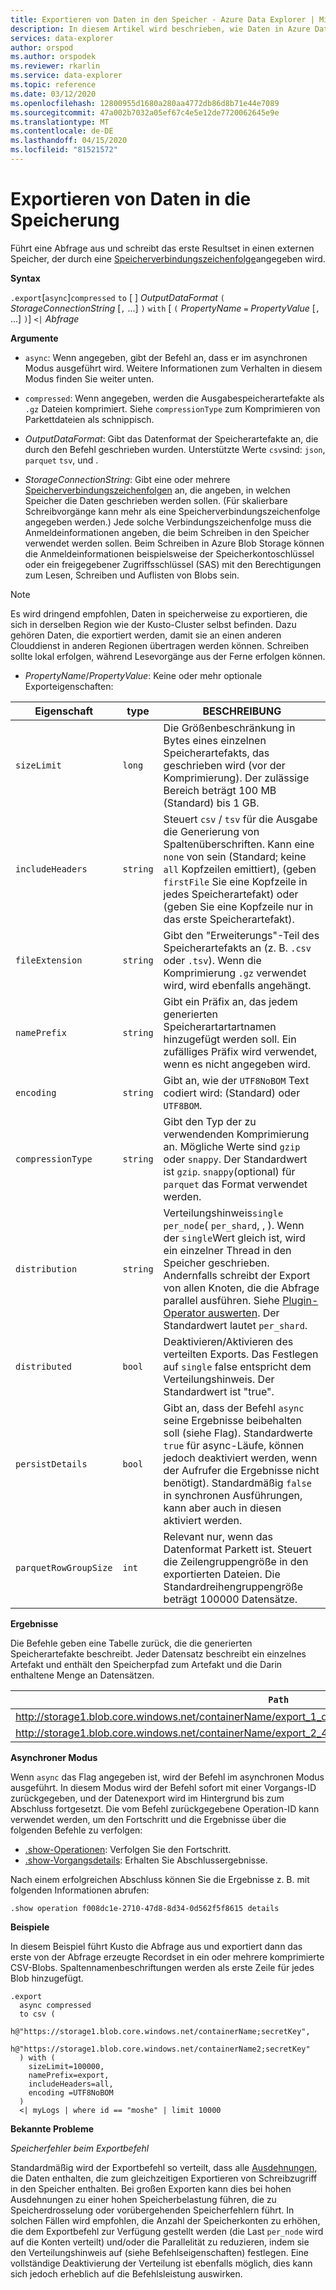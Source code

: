 ```yaml
---
title: Exportieren von Daten in den Speicher - Azure Data Explorer | Microsoft Docs
description: In diesem Artikel wird beschrieben, wie Daten in Azure Data Explorer gespeichert werden.
services: data-explorer
author: orspod
ms.author: orspodek
ms.reviewer: rkarlin
ms.service: data-explorer
ms.topic: reference
ms.date: 03/12/2020
ms.openlocfilehash: 12800955d1680a280aa4772db86d8b71e44e7089
ms.sourcegitcommit: 47a002b7032a05ef67c4e5e12de7720062645e9e
ms.translationtype: MT
ms.contentlocale: de-DE
ms.lasthandoff: 04/15/2020
ms.locfileid: "81521572"
---
```

# <a name="export-data-to-storage"></a>Exportieren von Daten in die Speicherung

Führt eine Abfrage aus und schreibt das erste Resultset in einen externen Speicher, der durch eine [Speicherverbindungszeichenfolge](../../api/connection-strings/storage.md)angegeben wird.

**Syntax**

`.export`[`async`]`compressed` `to` [ ] *OutputDataFormat* 
 `(` *StorageConnectionString* [`,` ...] `)` `with` [ `(` *PropertyName* `=` *PropertyValue* [`,` ...] `)`] `<|` *Abfrage*

**Argumente**

* `async`: Wenn angegeben, gibt der Befehl an, dass er im asynchronen Modus ausgeführt wird.
  Weitere Informationen zum Verhalten in diesem Modus finden Sie weiter unten.

* `compressed`: Wenn angegeben, werden die Ausgabespeicherartefakte als `.gz` Dateien komprimiert. Siehe `compressionType` zum Komprimieren von Parkettdateien als schnippisch. 

* *OutputDataFormat*: Gibt das Datenformat der Speicherartefakte an, die durch den Befehl geschrieben wurden. Unterstützte Werte `csv`sind: `json`, `parquet` `tsv`, und .

* *StorageConnectionString*: Gibt eine oder mehrere [Speicherverbindungszeichenfolgen](../../api/connection-strings/storage.md) an, die angeben, in welchen Speicher die Daten geschrieben werden sollen. (Für skalierbare Schreibvorgänge kann mehr als eine Speicherverbindungszeichenfolge angegeben werden.) Jede solche Verbindungszeichenfolge muss die Anmeldeinformationen angeben, die beim Schreiben in den Speicher verwendet werden sollen.
  Beim Schreiben in Azure Blob Storage können die Anmeldeinformationen beispielsweise der Speicherkontoschlüssel oder ein freigegebener Zugriffsschlüssel (SAS) mit den Berechtigungen zum Lesen, Schreiben und Auflisten von Blobs sein.

> [!NOTE]
> Es wird dringend empfohlen, Daten in speicherweise zu exportieren, die sich in derselben Region wie der Kusto-Cluster selbst befinden. Dazu gehören Daten, die exportiert werden, damit sie an einen anderen Clouddienst in anderen Regionen übertragen werden können. Schreiben sollte lokal erfolgen, während Lesevorgänge aus der Ferne erfolgen können.

* *PropertyName*/*PropertyValue*: Keine oder mehr optionale Exporteigenschaften:

|Eigenschaft        |type    |BESCHREIBUNG                                                                                                                |
|----------------|--------|---------------------------------------------------------------------------------------------------------------------------|
|`sizeLimit`     |`long`  |Die Größenbeschränkung in Bytes eines einzelnen Speicherartefakts, das geschrieben wird (vor der Komprimierung). Der zulässige Bereich beträgt 100 MB (Standard) bis 1 GB.|
|`includeHeaders`|`string`|Steuert `csv` / `tsv` für die Ausgabe die Generierung von Spaltenüberschriften. Kann eine `none` von sein (Standard; keine `all` Kopfzeilen emittiert), (geben `firstFile` Sie eine Kopfzeile in jedes Speicherartefakt) oder (geben Sie eine Kopfzeile nur in das erste Speicherartefakt).|
|`fileExtension` |`string`|Gibt den "Erweiterungs"-Teil des Speicherartefakts an (z. B. `.csv` oder `.tsv`). Wenn die Komprimierung `.gz` verwendet wird, wird ebenfalls angehängt.|
|`namePrefix`    |`string`|Gibt ein Präfix an, das jedem generierten Speicherartartartnamen hinzugefügt werden soll. Ein zufälliges Präfix wird verwendet, wenn es nicht angegeben wird.       |
|`encoding`      |`string`|Gibt an, wie der `UTF8NoBOM` Text codiert wird: (Standard) oder `UTF8BOM`. |
|`compressionType`|`string`|Gibt den Typ der zu verwendenden Komprimierung an. Mögliche Werte sind `gzip` oder `snappy`. Der Standardwert ist `gzip`. `snappy`(optional) für `parquet` das Format verwendet werden. |
|`distribution`   |`string`  |Verteilungshinweis`single` `per_node`( `per_shard`, , ). Wenn der `single`Wert gleich ist, wird ein einzelner Thread in den Speicher geschrieben. Andernfalls schreibt der Export von allen Knoten, die die Abfrage parallel ausführen. Siehe [Plugin-Operator auswerten](../../query/evaluateoperator.md). Der Standardwert lautet `per_shard`.
|`distributed`   |`bool`  |Deaktivieren/Aktivieren des verteilten Exports. Das Festlegen auf `single` false entspricht dem Verteilungshinweis. Der Standardwert ist "true".
|`persistDetails`|`bool`  |Gibt an, dass der Befehl `async` seine Ergebnisse beibehalten soll (siehe Flag). Standardwerte `true` für async-Läufe, können jedoch deaktiviert werden, wenn der Aufrufer die Ergebnisse nicht benötigt). Standardmäßig `false` in synchronen Ausführungen, kann aber auch in diesen aktiviert werden. |
|`parquetRowGroupSize`|`int`  |Relevant nur, wenn das Datenformat Parkett ist. Steuert die Zeilengruppengröße in den exportierten Dateien. Die Standardreihengruppengröße beträgt 100000 Datensätze.|

**Ergebnisse**

Die Befehle geben eine Tabelle zurück, die die generierten Speicherartefakte beschreibt.
Jeder Datensatz beschreibt ein einzelnes Artefakt und enthält den Speicherpfad zum Artefakt und die Darin enthaltene Menge an Datensätzen.

|`Path`|NumRecords|
|---|---|
|http://storage1.blob.core.windows.net/containerName/export_1_d08afcae2f044c1092b279412dcb571b.csv|10|
|http://storage1.blob.core.windows.net/containerName/export_2_454c0f1359e24795b6529da8a0101330.csv|15|

**Asynchroner Modus**

Wenn `async` das Flag angegeben ist, wird der Befehl im asynchronen Modus ausgeführt.
In diesem Modus wird der Befehl sofort mit einer Vorgangs-ID zurückgegeben, und der Datenexport wird im Hintergrund bis zum Abschluss fortgesetzt. Die vom Befehl zurückgegebene Operation-ID kann verwendet werden, um den Fortschritt und die Ergebnisse über die folgenden Befehle zu verfolgen:

* [.show-Operationen](../operations.md#show-operations): Verfolgen Sie den Fortschritt.
* [.show-Vorgangsdetails](../operations.md#show-operation-details): Erhalten Sie Abschlussergebnisse.

Nach einem erfolgreichen Abschluss können Sie die Ergebnisse z. B. mit folgenden Informationen abrufen:

```kusto
.show operation f008dc1e-2710-47d8-8d34-0d562f5f8615 details
```

**Beispiele** 

In diesem Beispiel führt Kusto die Abfrage aus und exportiert dann das erste von der Abfrage erzeugte Recordset in ein oder mehrere komprimierte CSV-Blobs.
Spaltennamenbeschriftungen werden als erste Zeile für jedes Blob hinzugefügt.

```kusto 
.export
  async compressed
  to csv (
    h@"https://storage1.blob.core.windows.net/containerName;secretKey",
    h@"https://storage1.blob.core.windows.net/containerName2;secretKey"
  ) with (
    sizeLimit=100000,
    namePrefix=export,
    includeHeaders=all,
    encoding =UTF8NoBOM
  )
  <| myLogs | where id == "moshe" | limit 10000
```

**Bekannte Probleme**

*Speicherfehler beim Exportbefehl*

Standardmäßig wird der Exportbefehl so verteilt, dass alle [Ausdehnungen,](../extents-overview.md) die Daten enthalten, die zum gleichzeitigen Exportieren von Schreibzugriff in den Speicher enthalten. Bei großen Exporten kann dies bei hohen Ausdehnungen zu einer hohen Speicherbelastung führen, die zu Speicherdrosselung oder vorübergehenden Speicherfehlern führt. In solchen Fällen wird empfohlen, die Anzahl der Speicherkonten zu erhöhen, die dem Exportbefehl zur Verfügung gestellt werden (die Last `per_node` wird auf die Konten verteilt) und/oder die Parallelität zu reduzieren, indem sie den Verteilungshinweis auf (siehe Befehlseigenschaften) festlegen. Eine vollständige Deaktivierung der Verteilung ist ebenfalls möglich, dies kann sich jedoch erheblich auf die Befehlsleistung auswirken.
 